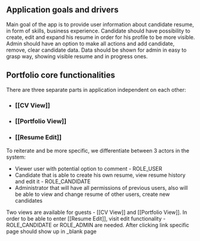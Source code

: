 ## Application goals and drivers

Main goal of the app is to provide user information about candidate resume, in form of skills, business experience. Candidate should have possibility to create, edit and expand his resume in order for his profile to be more visible. Admin should have an option to make all actions and add candidate, remove, clear candidate data. Data should be shown for admin in easy to grasp way, showing visible resume and in progress ones.
## Portfolio core functionalities

There are three separate parts in application independent on each other:

* ### [[CV View]]
* ### [[Portfolio View]]
* ### [[Resume Edit]]

To reiterate and be more specific, we differentiate between 3 actors in the system:
* Viewer user with potential option to comment - ROLE_USER
* Candidate that is able to create his own resume, view resume history and edit it - ROLE_CANDIDATE
* Administrator that will have all permissions of previous users, also will be able to view and change resume of other users, create new candidates

Two views are available for guests - [[CV View]] and [[Portfolio View]]. In order to be able to enter [[Resume Edit]], visit edit functionality - ROLE_CANDIDATE or ROLE_ADMIN are needed. After clicking link specific page should show up in _blank page

